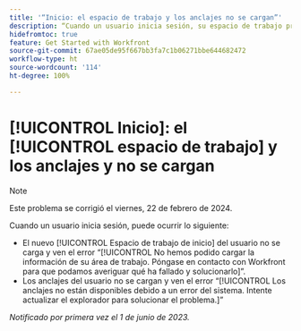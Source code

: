 ```yaml
---
title: '“Inicio: el espacio de trabajo y los anclajes no se cargan”'
description: “Cuando un usuario inicia sesión, su espacio de trabajo principal y sus anclajes no se cargan y ve mensajes de error”.
hidefromtoc: true
feature: Get Started with Workfront
source-git-commit: 67ae05de95f667bb3fa7c1b06271bbe644682472
workflow-type: ht
source-wordcount: '114'
ht-degree: 100%

---
```



# [!UICONTROL Inicio]: el [!UICONTROL espacio de trabajo] y los anclajes y no se cargan

>[!NOTE]
>
>Este problema se corrigió el viernes, 22 de febrero de 2024.

Cuando un usuario inicia sesión, puede ocurrir lo siguiente:

* El nuevo [!UICONTROL Espacio de trabajo de inicio] del usuario no se carga y ven el error “[!UICONTROL No hemos podido cargar la información de su área de trabajo. Póngase en contacto con Workfront para que podamos averiguar qué ha fallado y solucionarlo]”.
* Los anclajes del usuario no se cargan y ven el error “[!UICONTROL Los anclajes no están disponibles debido a un error del sistema. Intente actualizar el explorador para solucionar el problema.]”

_Notificado por primera vez el 1 de junio de 2023._
